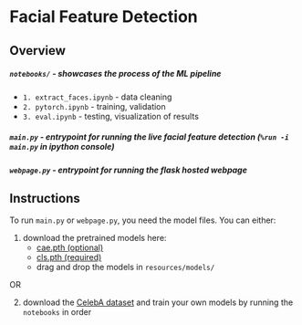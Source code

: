 # Facial Feature Detection

## Overview
##### `notebooks/` - showcases the process of the ML pipeline
- `1. extract_faces.ipynb` - data cleaning
- `2. pytorch.ipynb` - training, validation
- `3. eval.ipynb` - testing, visualization of results

##### `main.py` - entrypoint for running the live facial feature detection (`%run -i main.py` in ipython console)

##### `webpage.py` - entrypoint for running the flask hosted webpage

## Instructions
To run `main.py` or `webpage.py`, you need the model files. You can either:
1) download the pretrained models here:
   - [cae.pth (optional)](https://drive.google.com/file/d/1rl8AH0e4BLdb3lMrH8UKpxI7cc2n49cd/view?usp=sharing)
   - [cls.pth (required)](https://drive.google.com/file/d/1Pjc_qy7PE6h-FQxXR0loSdMiU1Oxzi_l/view?usp=sharing)
   - drag and drop the models in `resources/models/`

OR

2) download the [CelebA dataset](https://www.kaggle.com/jessicali9530/celeba-dataset) and train your own models by running the `notebooks` in order